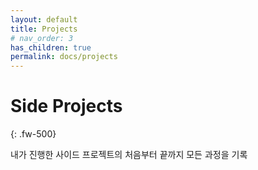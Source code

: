 ```yaml
---
layout: default
title: Projects
# nav_order: 3
has_children: true
permalink: docs/projects
---
```


# Side Projects
{: .fw-500}

내가 진행한 사이드 프로젝트의 처음부터 끝까지 모든 과정을 기록

